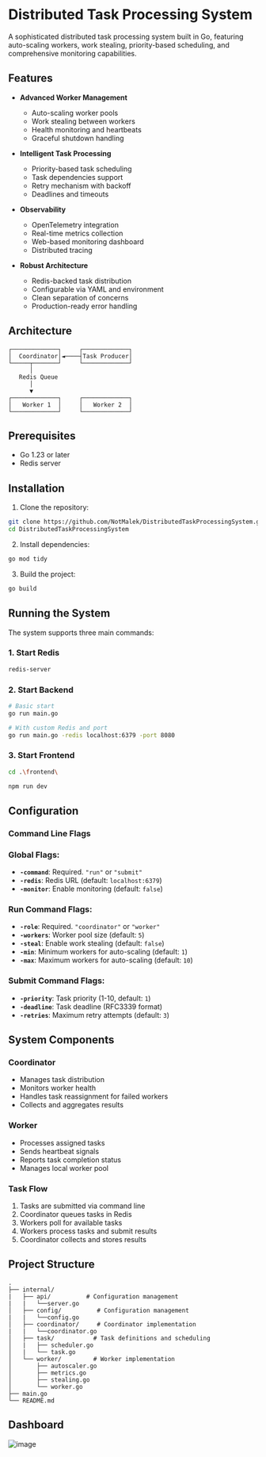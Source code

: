 # Distributed Task Processing System

A sophisticated distributed task processing system built in Go, featuring auto-scaling workers, work stealing, priority-based scheduling, and comprehensive monitoring capabilities.

## Features

- **Advanced Worker Management**
    - Auto-scaling worker pools
    - Work stealing between workers
    - Health monitoring and heartbeats
    - Graceful shutdown handling

- **Intelligent Task Processing**
    - Priority-based task scheduling
    - Task dependencies support
    - Retry mechanism with backoff
    - Deadlines and timeouts

- **Observability**
    - OpenTelemetry integration
    - Real-time metrics collection
    - Web-based monitoring dashboard
    - Distributed tracing

- **Robust Architecture**
    - Redis-backed task distribution
    - Configurable via YAML and environment
    - Clean separation of concerns
    - Production-ready error handling

## Architecture

```
┌─────────────┐     ┌─────────────┐
│  Coordinator│◄────┤Task Producer│
└─────┬───────┘     └─────────────┘
      │
   Redis Queue
      │
      ▼
┌─────────────┐     ┌─────────────┐
│   Worker 1  │     │   Worker 2  │
└─────────────┘     └─────────────┘
```

## Prerequisites

- Go 1.23 or later
- Redis server

## Installation

1. Clone the repository:
```bash
git clone https://github.com/NotMalek/DistributedTaskProcessingSystem.git
cd DistributedTaskProcessingSystem
```

2. Install dependencies:
```bash
go mod tidy
```

3. Build the project:
```bash
go build
```

## Running the System

The system supports three main commands:

### 1. Start Redis
```bash
redis-server
```

### 2. Start Backend
```bash
# Basic start
go run main.go

# With custom Redis and port
go run main.go -redis localhost:6379 -port 8080
```

### 3. Start Frontend
```bash
cd .\frontend\

npm run dev
```

## Configuration

### Command Line Flags

### Global Flags:

- **`-command`**: Required. `"run"` or `"submit"`
- **`-redis`**: Redis URL (default: `localhost:6379`)
- **`-monitor`**: Enable monitoring (default: `false`)

### Run Command Flags:

- **`-role`**: Required. `"coordinator"` or `"worker"`
- **`-workers`**: Worker pool size (default: `5`)
- **`-steal`**: Enable work stealing (default: `false`)
- **`-min`**: Minimum workers for auto-scaling (default: `1`)
- **`-max`**: Maximum workers for auto-scaling (default: `10`)

### Submit Command Flags:

- **`-priority`**: Task priority (1-10, default: `1`)
- **`-deadline`**: Task deadline (RFC3339 format)
- **`-retries`**: Maximum retry attempts (default: `3`)

## System Components

### Coordinator
- Manages task distribution
- Monitors worker health
- Handles task reassignment for failed workers
- Collects and aggregates results

### Worker
- Processes assigned tasks
- Sends heartbeat signals
- Reports task completion status
- Manages local worker pool

### Task Flow
1. Tasks are submitted via command line
2. Coordinator queues tasks in Redis
3. Workers poll for available tasks
4. Workers process tasks and submit results
5. Coordinator collects and stores results

## Project Structure

```
.
├── internal/
|   ├── api/          # Configuration management
|   |   └──server.go
│   ├── config/          # Configuration management
|   |   └──config.go
│   ├── coordinator/     # Coordinator implementation
|   |   └──coordinator.go
│   ├── task/           # Task definitions and scheduling
│   |   ├── scheduler.go
│   |   └── task.go
│   └── worker/         # Worker implementation
│       ├── autoscaler.go
│       ├── metrics.go
│       ├── stealing.go
│       └── worker.go
├── main.go
└── README.md
```
## Dashboard

![image](https://github.com/user-attachments/assets/8f4fcea1-16d9-4e7b-9e34-56261d27ca8f)


